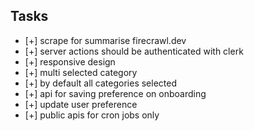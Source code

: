## Tasks
- [+] scrape for summarise  firecrawl.dev 
- [+] server actions should be authenticated with clerk 
- [+] responsive design
- [+] multi selected category 
- [+] by default all categories selected
- [+] api for saving preference on onboarding
- [+] update user preference
- [+] public apis for cron jobs only

<!-- ![article-logic](https://github.com/user-attachments/assets/4646284d-6959-4288-bc91-32c0401530b3) -->